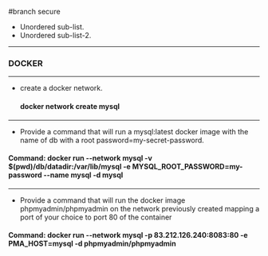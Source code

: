#branch secure
* Unordered sub-list.
* Unordered sub-list-2.
***
### DOCKER

---

* create a docker network.

    #### docker network create mysql

---

* Provide a command that will run a mysql:latest docker image with the name of db with a root password=my-secret-password.

#### Command: docker run --network mysql -v $(pwd)/db/datadir:/var/lib/mysql -e MYSQL_ROOT_PASSWORD=my-password --name mysql -d mysql

---

* Provide a command that will run the docker image phpmyadmin/phpmyadmin on the network previously created mapping a port of your choice to port 80 of the container

#### Command: docker run --network mysql -p 83.212.126.240:8083:80 -e PMA_HOST=mysql -d phpmyadmin/phpmyadmin
